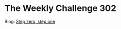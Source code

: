 # The Weekly Challenge 302

Blog: [Step zero, step one](https://dev.to/simongreennet/step-zero-step-one-20dh)
